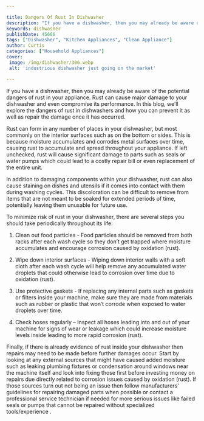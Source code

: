 ```yaml
---

title: Dangers Of Rust In Dishwasher
description: "If you have a dishwasher, then you may already be aware of the potential dangers of rust in your appliance. Rust can cause major d...keep reading to learn"
keywords: dishwasher
publishDate: 45666
tags: ["Dishwasher", "Kitchen Appliances", "Clean Appliance"]
author: Curtis
categories: ["Household Appliances"]
cover: 
 image: /img/dishwasher/306.webp
 alt: 'industrious dishwasher just going on the market'

---
```


If you have a dishwasher, then you may already be aware of the potential dangers of rust in your appliance. Rust can cause major damage to your dishwasher and even compromise its performance. In this blog, we’ll explore the dangers of rust in dishwashers and how you can prevent it as well as repair the damage once it has occurred. 

Rust can form in any number of places in your dishwasher, but most commonly on the interior surfaces such as on the bottom or sides. This is because moisture accumulates and corrodes metal surfaces over time, causing rust to accumulate and spread throughout your appliance. If left unchecked, rust will cause significant damage to parts such as seals or water pumps which could lead to a costly repair bill or even replacement of the entire unit. 

In addition to damaging components within your dishwasher, rust can also cause staining on dishes and utensils if it comes into contact with them during washing cycles. This discoloration can be difficult to remove from items that are not meant to be soaked for extended periods of time, potentially leaving them unusable for future use. 

To minimize risk of rust in your dishwasher, there are several steps you should take periodically throughout its life: 

 1) Clean out food particles - Food particles should be removed from both racks after each wash cycle so they don’t get trapped where moisture accumulates and encourage corrosion caused by oxidation (rust).

 2) Wipe down interior surfaces - Wiping down interior walls with a soft cloth after each wash cycle will help remove any accumulated water droplets that could otherwise lead to corrosion over time due to oxidation (rust).

 3) Use protective gaskets - If replacing any internal parts such as gaskets or filters inside your machine, make sure they are made from materials such as rubber or plastic that won’t corrode when exposed to water droplets over time.

 4) Check hoses regularly – Inspect all hoses leading into and out of your machine for signs of wear or leakage which could increase moisture levels inside leading to more rapid corrosion (rust).

Finally, if there is already evidence of rust inside your dishwasher then repairs may need to be made before further damages occur. Start by looking at any external sources that might have caused added moisture such as leaking plumbing fixtures or condensation around windows near the machine itself and look into fixing those first before investing money on repairs due directly related to corrosion issues caused by oxidation (rust). If those sources turn out not being an issue then follow manufacturers' guidelines for repairing damaged parts when possible or contact a professional service technician if needed for more serious issues like failed seals or pumps that cannot be repaired without specialized tools/experience .
